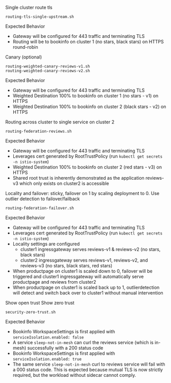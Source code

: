 Single cluster route tls
```
routing-tls-single-upstream.sh
```

Expected Behavior
- Gateway will be configured for 443 traffic and terminating TLS
- Routing will be to bookinfo on cluster 1 (no stars, black stars) on HTTPS round-robin

Canary (optional)
```
routing-weighted-canary-reviews-v1.sh
routing-weighted-canary-reviews-v2.sh
```

Expected Behavior
- Gateway will be configured for 443 traffic and terminating TLS
- Weighted Destination 100% to bookinfo on cluster 1 (no stars - v1) on HTTPS
- Weighted Destination 100% to bookinfo on cluster 2 (black stars - v2) on HTTPS

Routing across cluster to single service on cluster 2
```
routing-federation-reviews.sh
```

Expected Behavior
- Gateway will be configured for 443 traffic and terminating TLS
- Leverages cert generated by RootTrustPolicy (run `kubectl get secrets -n istio-system`)
- Weighted Destination 100% to bookinfo on cluster 2 (red stars - v3) on HTTPS
- Shared root trust is inherently demonstrated as the application reviews-v3 which only exists on cluster2 is accessible

Locality and failover: sticky, failover on 1 by scaling deployment to 0. Use outlier detection to failover/failback
```
routing-federation-failover.sh
```

Expected Behavior
- Gateway will be configured for 443 traffic and terminating TLS
- Leverages cert generated by RootTrustPolicy (run `kubectl get secrets -n istio-system`)
- Locality settings are configured
    - cluster1 ingressgateway serves reviews-v1 & reviews-v2 (no stars, black stars)
    - cluster2 ingressgateway serves reviews-v1, reviews-v2, and reviews-v3 (no stars, black stars, red stars)
- When productpage on cluster1 is scaled down to 0, failover will be triggered and cluster1 ingressgateway will automatically serve productpage and reviews from cluster2
- When productpage on cluster1 is scaled back up to 1, outlierdetection will detect and switch back over to cluster1 without manual intervention

Show open trust
Show zero trust
```
security-zero-trust.sh
```

Expected Behavior
- Bookinfo WorkspaceSettings is first applied with `serviceIsolation.enabled: false`
- A service `sleep-not-in-mesh` can curl the reviews service (which is in-mesh) successfully with a 200 status code
- Bookinfo WorkspaceSettings is first applied with `serviceIsolation.enabled: true`
- The same service `sleep-not-in-mesh` curl to reviews service will fail with a 000 status code. This is expected because mutual TLS is now strictly required, but the workload without sidecar cannot comply.